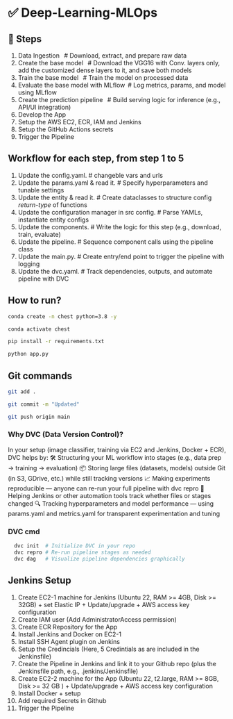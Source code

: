 # ✅ Deep-Learning-MLOps

## 🔢 Steps

1. Data Ingestion   # Download, extract, and prepare raw data
2. Create the base model   # Download the VGG16 with Conv. layers only, add the customized dense layers to it, and save both models
3. Train the base model   # Train the model on processed data
4. Evaluate the base model with MLflow  # Log metrics, params, and model using MLflow
5. Create the prediction pipeline   # Build serving logic for inference (e.g., API/UI integration)
6. Develop the App
7. Setup the AWS EC2, ECR, IAM and Jenkins
8. Setup the GitHub Actions secrets
9. Trigger the Pipeline

## Workflow for each step, from step 1 to 5

1. Update the config.yaml. # changeble vars and urls
2. Update the params.yaml & read it. # Specify hyperparameters and tunable settings
3. Update the entity & read it. # Create dataclasses to structure config _return-type_ of functions
4. Update the configuration manager in src config. # Parse YAMLs, instantiate entity configs
5. Update the components. # Write the logic for this step (e.g., download, train, evaluate)
6. Update the pipeline. # Sequence component calls using the pipeline class
7. Update the main.py. # Create entry/end point to trigger the pipeline with logging
8. Update the dvc.yaml. # Track dependencies, outputs, and automate pipeline with DVC

## How to run?

```bash
conda create -n chest python=3.8 -y
```

```bash
conda activate chest
```

```bash
pip install -r requirements.txt
```

```bash
python app.py
```

## Git commands

```bash
git add .

git commit -m "Updated"

git push origin main
```

### Why DVC (Data Version Control)?
In your setup (image classifier, training via EC2 and Jenkins, Docker + ECR), DVC helps by:
🛠️ Structuring your ML workflow into stages (e.g., data prep → training → evaluation)
📦 Storing large files (datasets, models) outside Git (in S3, GDrive, etc.) while still tracking versions
📈 Making experiments reproducible — anyone can re-run your full pipeline with dvc repro
🔁 Helping Jenkins or other automation tools track whether files or stages changed
🔍 Tracking hyperparameters and model performance — using params.yaml and metrics.yaml for transparent experimentation and tuning

### DVC cmd
```bash
  dvc init  # Initialize DVC in your repo
  dvc repro # Re-run pipeline stages as needed
  dvc dag   # Visualize pipeline dependencies graphically
```
## Jenkins Setup

1. Create EC2-1 machine for Jenkins (Ubuntu 22, RAM >= 4GB, Disk >= 32GB) + set Elastic IP + Update/upgrade + AWS access key configuration
2. Create IAM user (Add AdministratorAccess permission)
3. Create ECR Repository for the App
4. Install Jenkins and Docker on EC2-1
5. Install SSH Agent plugin on Jenkins
6. Setup the Credincials (Here, 5 Credintials as are included in the Jenkinsfile)
7. Create the Pipeline in Jenkins and link it to your Github repo (plus the Jenkinsfile path, e.g., .jenkins/Jenkinsfile)
8. Create EC2-2 machine for the App (Ubuntu 22, t2.large, RAM >= 8GB, Disk >= 32 GB ) + Update/upgrade + AWS access key configuration
9. Install Docker + setup
10. Add required Secrets in Github
11. Trigger the Pipeline
